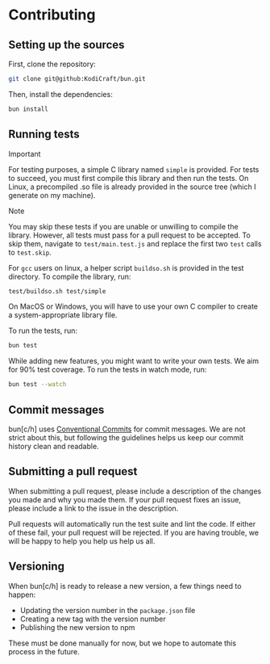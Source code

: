 # Contributing

## Setting up the sources

First, clone the repository:

```sh
git clone git@github:KodiCraft/bun.git
```

Then, install the dependencies:

```sh
bun install
```

## Running tests

> [!IMPORTANT]
> For testing purposes, a simple C library named `simple` is provided. For tests to succeed, you must first compile this library and then run the tests. On Linux, a precompiled .so file is already provided in the source tree (which I generate on my machine).

> [!NOTE]
> You may skip these tests if you are unable or unwilling to compile the library. However, all tests must pass for a pull request to be accepted. To skip them, navigate to `test/main.test.js` and replace the first two `test` calls to `test.skip`.

For `gcc` users on linux, a helper script `buildso.sh` is provided in the test directory. To compile the library, run:

```sh
test/buildso.sh test/simple
```

On MacOS or Windows, you will have to use your own C compiler to create a system-appropriate library file.

To run the tests, run:

```sh
bun test
```

While adding new features, you might want to write your own tests. We aim for 90% test coverage. To run the tests in watch mode, run:

```sh
bun test --watch
```

## Commit messages

bun\[c/h\] uses [Conventional Commits](https://www.conventionalcommits.org/en/v1.0.0/) for commit messages. We are not strict about this, but following the guidelines helps us keep our commit history clean and readable.

## Submitting a pull request

When submitting a pull request, please include a description of the changes you made and why you made them. If your pull request fixes an issue, please include a link to the issue in the description.

Pull requests will automatically run the test suite and lint the code. If either of these fail, your pull request will be rejected. If you are having trouble, we will be happy to help you help us help us all.

## Versioning

When bun\[c/h\] is ready to release a new version, a few things need to happen:
- Updating the version number in the `package.json` file
- Creating a new tag with the version number
- Publishing the new version to npm

These must be done manually for now, but we hope to automate this process in the future.